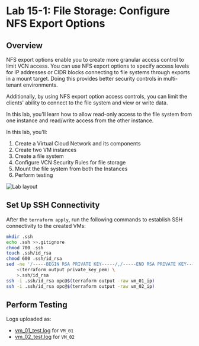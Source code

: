 # Lab 15-1: File Storage: Configure NFS Export Options

## Overview

NFS export options enable you to create more granular access control to limit VCN access. You can use NFS export options to specify access levels for IP addresses or CIDR blocks connecting to file systems through exports in a mount target. Doing this provides better security controls in multi-tenant environments.

Additionally, by using NFS export option access controls, you can limit the clients' ability to connect to the file system and view or write data.

In this lab, you'll learn how to allow read-only access to the file system from one instance and read/write access from the other instance.

In this lab, you'll:

1. Create a Virtual Cloud Network and its components
1. Create two VM instances
1. Create a file system
1. Configure VCN Security Rules for file storage
1. Mount the file system from both the Instances
1. Perform testing

![Lab layout](https://dfhawthorne.github.io/home/oci-2024-architect-associate/storage/describe-file-storage-security/lab-15-1A.png)

## Set Up SSH Connectivity

After the `terraform apply`, run the following commands to establish SSH connectivity to the created VMs:

```bash
mkdir .ssh
echo .ssh >>.gitignore
chmod 700 .ssh
touch .ssh/id_rsa
chmod 600 .ssh/id_rsa
sed -ne '/-----BEGIN RSA PRIVATE KEY-----/,/-----END RSA PRIVATE KEY-----/p' \
    <(terraform output private_key_pem) \
    >.ssh/id_rsa
ssh -i .ssh/id_rsa opc@$(terraform output -raw vm_01_ip)
ssh -i .ssh/id_rsa opc@$(terraform output -raw vm_02_ip)
```

## Perform Testing

Logs uploaded as:

- [vm_01_test.log](vm_01_test.log) for `VM_01`
- [vm_02_test.log](vm_02_test.log) for `VM_02`

